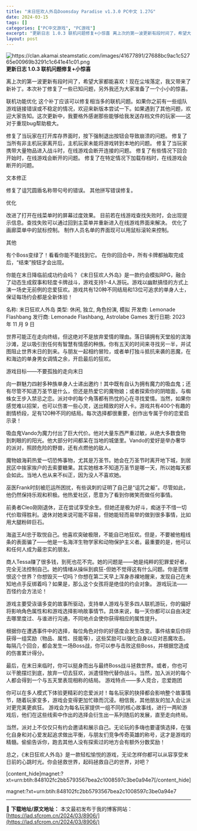 ```yaml
---
title: "末日狂欢人外岛Doomsday Paradise v1.3.0 PC中文 1.27G"
date: 2024-03-15
tags: []
categories: ["PC中文游戏", "PC游戏"]
excerpt: "更新日志 1.0.3 联机问题修复+小惊喜 离上次的第一波更新有段时间了，希望大家都能喜欢！现在尘埃落定，我又带来了新补丁。本次补丁修复了一些已知问题，另外我还为大家准备了一个小小的惊喜。 联机功能优化 这个补丁应该可以修复相当多的联机问题。如果你之前有一些组队游戏链接错误或不稳定的情况，欢迎来新版&hellip;"
layout: post
---
```


<img class="transparent aligncenter" src="https://clan.akamai.steamstatic.com/images/41677891/27688bc9ac1c52765e00969b3291c1c641e41c01.png" alt="https://clan.akamai.steamstatic.com/images/41677891/27688bc9ac1c52765e00969b3291c1c641e41c01.png" />
<strong>更新日志 1.0.3 联机问题修复+小惊喜</strong>

离上次的第一波更新有段时间了，希望大家都能喜欢！现在尘埃落定，我又带来了新补丁。本次补丁修复了一些已知问题，另外我还为大家准备了一个小小的惊喜。

联机功能优化
这个补丁应该可以修复相当多的联机问题。如果你之前有一些组队游戏链接错误或不稳定的情况，欢迎来新版本尝试一下。如果遇到了其他问题，欢迎大家告知。这次更新中，我要格外感谢那些能够给我发送存档文件的玩家——这对于重现bug帮助极大。

修复了当玩家在打开库存界面时，按下强制退出按钮会导致崩溃的问题。
修复了当所有非主机玩家离开后，主机玩家未能将游戏转到本地的问题。
修复了当玩家携带大量物品进入战斗时，在线游戏会断开连接的问题。
修复了有些情况下回合开始时，在线游戏会断开的问题。
修复了在特定情况下加载存档时，在线游戏会断开的问题。

文本修正

修复了诅咒圆盾名称带句号的错误。
其他拼写错误修复。

优化

改进了打开在线菜单时的屏幕过度效果。
目前若在线游戏查找失败时，会出现提示信息。查找失败可以通过回到主菜单并重新进入在线游戏界面来解决。
优化了画廊菜单中的鼠标控制。
制作人员名单的界面现可以用鼠标滚轮来控制。

其他

有个Boss变绿了！看看你能不能找到它。
在你的回合中，所有卡牌都抽取完成后，“结束”按钮才会出现。

你能在末日降临前成功约会吗？《末日狂欢人外岛》是一款约会模拟RPG，融合了动态生成叙事和轻度卡牌战斗，游戏支持1-4人游玩。游戏以幽默搞怪的方式上演一场史无前例的恋爱狂欢。游戏共有120种不同结局和13位可追求的单身人士，保证每场约会都是全新体验！

名称: 末日狂欢人外岛
类型: 休闲, 独立, 角色扮演, 模拟
开发商: Lemonade Flashbang
发行商: Lemonade Flashbang, Astrolabe Games
发行日期: 2023 年 11 月 9 日

世界可能正在走向终结，但这绝对不是放弃爱情的理由。落日镇拥有天堂般的滨海沙滩，足以吸引到任何有智慧有情感的种族。你有五天的时间来寻找另一半，并试图阻止世界末日的到来。与朋友一起相约冒险，或者单打独斗抵抗来袭的恶魔，在和海边的单身男女调情之余，开启最后的狂欢。

游戏目标——不要孤独的走向末日

向一群魅力四射多种族单身人士递出邀约！其中既有自认为拥有魔力的吸血鬼；还有尽管不知道万圣节是什么，但还是热爱它的魔物娘；或者探索你的阴暗面，与蜘蛛女王步入禁忌之恋。派对中的每个角落都有热忱的心在寻找爱情。当然，如果你感觉难以招架，也可以伤害一些心灵，送出精致的好人卡。游戏共有400个有趣的剧情桥段，足有120种不同的结局。每次选择都很重要，创作出专属于你的恋爱启示录！

吸血鬼Vando为魔力付出了巨大代价。他对大量东西严重过敏，从绝大多数食物到刺眼的的阳光。他大部分时间都呆在当地的城堡里。Vando的爱好是举办奢华的派对，照顾危险的野兽，还有点燃他的敌人。

魔物娘海莉热爱一切恐怖事物，尤其是万圣节。她会在万圣节时离开地下城，到居民区中挨家挨户的去索要糖果。其实她根本不知道万圣节是哪一天，所以她每天都会如此。当地人也从来不纠正，因为没人不喜欢她。

巫医Frank时刻被厄运所困扰，有些讽刺的证明了自己是“诅咒之躯”。尽管如此，他仍然保持乐观和积极。他热爱社区，愿意为了看到你微笑而做任何事情。

前勇者Cleo刚刚退休，正在尝试享受余生。但她还是极为好斗，痴迷于不惜一切代价取得胜利。退休对她来说可能不容易，但她能轻而易举的做到很多事情，比如用大腿粉碎巨石。

海盗王AI忠于取悦自己。他喜欢突破极限，不能自已地狂欢。但是，不要被他粗线条的表面骗了——他是一名海洋生物学家和动物保护主义者。最重要的是，他可以和任何人成为最忠实的朋友。

商人Tessa赚了很多钱，到死也花不完。她的问题是——她是纯粹的犯罪爱好者，完全无法控制自己。她的情绪从操纵到疯狂-但她不觉得这有什么问题。你是否憎恨这个世界？你想毁灭一切吗？你想在第二天早上浑身赤裸地醒来，发现自己在未知地点手反绑着吗？如果是，那么这个女孩将是绝佳的约会对象。
游戏玩法——百怪约会方法论！

游戏主要受诙谐多变的故事所驱动，支持单人游戏与至多四人联机游玩，你的偏好将影响角色属性和和游戏选择影响故事情节。具体来说，每一天你都可以自由决定去哪里度过、与谁进行沟通，不同地点会使你获得相应的属性提升。

根据你在遭遇事件中的选择，每位角色对你的好感度会发生改变。事件结束后你将获得一组奖励（物品、属性、技能等），这些奖励可以强化自身以应对恶魔攻击。每隔几个回合，都会发生一场Boss战，你可以参与击败这些Boss，并根据您造成的伤害累计得分。

最后，在末日来临时，你可以挺身而出与最终Boss战斗拯救世界。或者，你也可以干脆摆烂到底，放弃一切去狂欢，派遣怪物代替你战斗。当然，加入派对的每个人都会得到一个与五天里表现相称的结局。
游戏特点——多人竞合，恋爱跑团

你可以在多人模式下体验更精彩的恋爱派对！每名玩家的抉择都会影响整个故事情节，随着玩家变多，游戏会变得更加忙碌而沉浸。相信我，其他朋友的加入会让派对更完美更疯狂。
游戏会为每名玩家提供一组不同的核心故事线，进行一两轮游戏后，他们在这些线索中作出的选择会衍生出一系列随后的发展，直至走向终局。

当然，派对上不仅仅只有约会邀请和展示自己。无论玩的多嗨也要谨慎选择，在强化自身和对心爱发起追求做出平衡，与朋友们竞争传奇英雄的称号，这才是游戏的精髓。偷偷告诉你，跑去其他人没有探索过的地方会有额外分数奖励！

总之，《末日狂欢人外岛》是一款轻松愉悦的游戏，无论怎样你都可以从容享受末日前的心跳时光。你会拯救世界，起码拯救自己的世界，对吧？

[content_hide]magnet:?xt=urn:btih:848102fc2bb5793567bea2c1008597c3be0a94e7[/content_hide]

<!--wechatfans start-->magnet:?xt=urn:btih:848102fc2bb5793567bea2c1008597c3be0a94e7<!--wechatfans end-->

---
📖 **下载地址/原文地址：** 本文最初发布于我的博客网站：[https://lad.sfcrom.cn/2024/03/8906/](https://lad.sfcrom.cn/2024/03/8906/)
